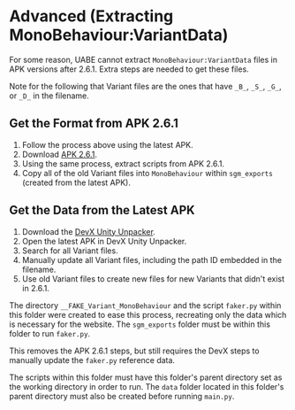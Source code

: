 # Advanced (Extracting MonoBehaviour:VariantData)

For some reason, UABE cannot extract `MonoBehaviour:VariantData` files in APK versions after 2.6.1. Extra steps are needed to get these files.

Note for the following that Variant files are the ones that have `_B_`, `_S_`, `_G_`, or `_D_` in the filename.

## Get the Format from APK 2.6.1
1. Follow the process above using the latest APK.
2. Download [APK 2.6.1](https://apkpure.com/skullgirls/com.autumn.skullgirls/download/31-APK).
3. Using the same process, extract scripts from APK 2.6.1.
4. Copy all of the old Variant files into `MonoBehaviour` within `sgm_exports` (created from the latest APK).

## Get the Data from the Latest APK
1. Download the [DevX Unity Unpacker](http://devxdevelopment.com/UnityUnpacker).
2. Open the latest APK in DevX Unity Unpacker.
3. Search for all Variant files.
4. Manually update all Variant files, including the path ID embedded in the filename.
5. Use old Variant files to create new files for new Variants that didn't exist in 2.6.1.

The directory `__FAKE_Variant_MonoBehaviour` and the script `faker.py` within this folder were created to ease this process, recreating only the data which is necessary for the website. The `sgm_exports` folder must be within this folder to run `faker.py`.

This removes the APK 2.6.1 steps, but still requires the DevX steps to manually update the `faker.py` reference data.

The scripts within this folder must have this folder's parent directory set as the working directory in order to run. The `data` folder located in this folder's parent directory must also be created before running `main.py`.
